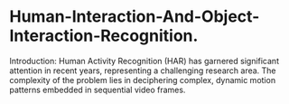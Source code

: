 # Human-Interaction-And-Object-Interaction-Recognition.
Introduction: Human Activity Recognition (HAR) has garnered significant attention in recent years, representing a challenging research area. The complexity of the problem lies in deciphering complex, dynamic motion patterns embedded in sequential video frames.
